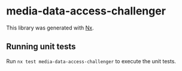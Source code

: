 # media-data-access-challenger

This library was generated with [Nx](https://nx.dev).

## Running unit tests

Run `nx test media-data-access-challenger` to execute the unit tests.
